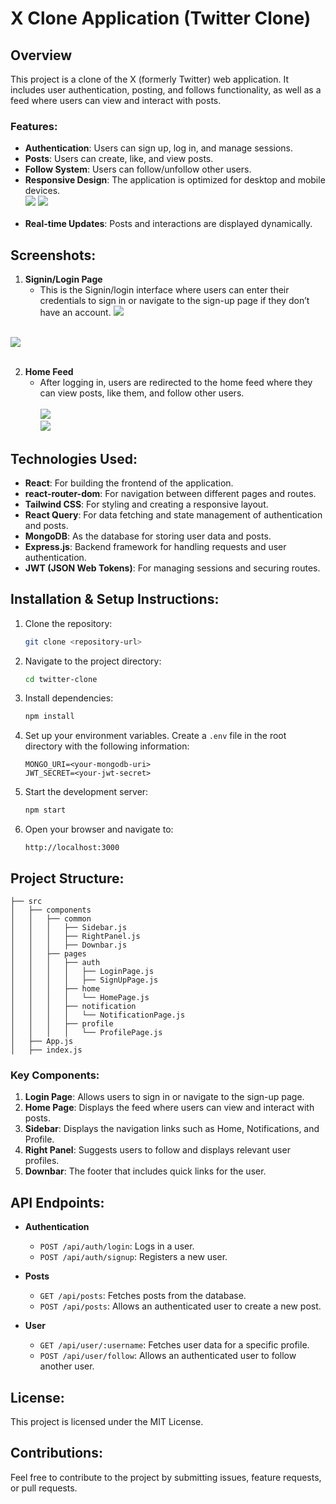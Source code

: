 # X Clone Application (Twitter Clone)

## Overview
This project is a clone of the X (formerly Twitter) web application. It includes user authentication, posting, and follows functionality, as well as a feed where users can view and interact with posts.

### Features:
- **Authentication**: Users can sign up, log in, and manage sessions.<br/>
- **Posts**: Users can create, like, and view posts.<br/>
- **Follow System**: Users can follow/unfollow other users.<br/>
- **Responsive Design**: The application is optimized for desktop and mobile devices.<br/>
![](https://github.com/user-attachments/assets/3a8e926a-33da-439f-8ba8-2ba1669b53fa) ![](https://github.com/user-attachments/assets/12e7bf17-cd3a-456a-a734-c9490151a701)<br/><br/>
- **Real-time Updates**: Posts and interactions are displayed dynamically.

## Screenshots:
1. **Signin/Login Page**
   - This is the Signin/login interface where users can enter their credentials to sign in or navigate to the sign-up page if they don’t have an account.
![](https://github.com/user-attachments/assets/ace912c3-c2dc-4d92-82fc-6f2fd2624909)<br/><br/>

![](https://github.com/user-attachments/assets/1e0b1cd8-3025-4143-abc6-d2598d1aae0d)<br/><br/>

2. **Home Feed**
   - After logging in, users are redirected to the home feed where they can view posts, like them, and follow other users.<br/><br/>
   ![](https://github.com/user-attachments/assets/1ca85351-7f76-49b1-9512-9ae5a9a6706d)<br/>
   ![](https://github.com/user-attachments/assets/09bbfa75-e7a2-49c4-8776-cfb1754e6882)<br/>

## Technologies Used:
- **React**: For building the frontend of the application.
- **react-router-dom**: For navigation between different pages and routes.
- **Tailwind CSS**: For styling and creating a responsive layout.
- **React Query**: For data fetching and state management of authentication and posts.
- **MongoDB**: As the database for storing user data and posts.
- **Express.js**: Backend framework for handling requests and user authentication.
- **JWT (JSON Web Tokens)**: For managing sessions and securing routes.

## Installation & Setup Instructions:

1. Clone the repository:
    ```bash
    git clone <repository-url>
    ```

2. Navigate to the project directory:
    ```bash
    cd twitter-clone
    ```

3. Install dependencies:
    ```bash
    npm install
    ```

4. Set up your environment variables. Create a `.env` file in the root directory with the following information:
    ```
    MONGO_URI=<your-mongodb-uri>
    JWT_SECRET=<your-jwt-secret>
    ```

5. Start the development server:
    ```bash
    npm start
    ```

6. Open your browser and navigate to:
    ```
    http://localhost:3000
    ```

## Project Structure:

```
├── src
│   ├── components
│   │   ├── common
│   │   │   ├── Sidebar.js
│   │   │   ├── RightPanel.js
│   │   │   ├── Downbar.js
│   │   ├── pages
│   │   │   ├── auth
│   │   │   │   ├── LoginPage.js
│   │   │   │   ├── SignUpPage.js
│   │   │   ├── home
│   │   │   │   └── HomePage.js
│   │   │   ├── notification
│   │   │   │   └── NotificationPage.js
│   │   │   ├── profile
│   │   │   │   └── ProfilePage.js
│   ├── App.js
│   ├── index.js
```

### Key Components:

1. **Login Page**: Allows users to sign in or navigate to the sign-up page.
2. **Home Page**: Displays the feed where users can view and interact with posts.
3. **Sidebar**: Displays the navigation links such as Home, Notifications, and Profile.
4. **Right Panel**: Suggests users to follow and displays relevant user profiles.
5. **Downbar**: The footer that includes quick links for the user.

## API Endpoints:

- **Authentication**
  - `POST /api/auth/login`: Logs in a user.
  - `POST /api/auth/signup`: Registers a new user.

- **Posts**
  - `GET /api/posts`: Fetches posts from the database.
  - `POST /api/posts`: Allows an authenticated user to create a new post.

- **User**
  - `GET /api/user/:username`: Fetches user data for a specific profile.
  - `POST /api/user/follow`: Allows an authenticated user to follow another user.

## License:
This project is licensed under the MIT License.

## Contributions:
Feel free to contribute to the project by submitting issues, feature requests, or pull requests. 

